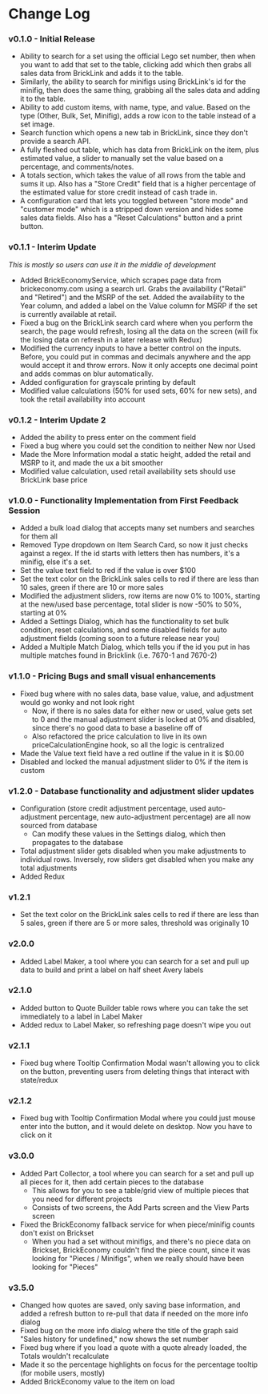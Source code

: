 # Change Log

### v0.1.0 - Initial Release

- Ability to search for a set using the official Lego set number, then when you want to add that set to the table, clicking add which then grabs all sales data from BrickLink and adds it to the table.
- Similarly, the ability to search for minifigs using BrickLink's id for the minifig, then does the same thing, grabbing all the sales data and adding it to the table.
- Ability to add custom items, with name, type, and value.  Based on the type (Other, Bulk, Set, Minifig), adds a row icon to the table instead of a set image.
- Search function which opens a new tab in BrickLink, since they don't provide a search API.
- A fully fleshed out table, which has data from BrickLink on the item, plus estimated value, a slider to manually set the value based on a percentage, and comments/notes.
- A totals section, which takes the value of all rows from the table and sums it up.  Also has a "Store Credit" field that is a higher percentage of the estimated value for store credit instead of cash trade in.
- A configuration card that lets you toggled between "store mode" and "customer mode" which is a stripped down version and hides some sales data fields.  Also has a "Reset Calculations" button and a print button.

### v0.1.1 - Interim Update

*This is mostly so users can use it in the middle of development*

- Added BrickEconomyService, which scrapes page data from brickeconomy.com using a search url.  Grabs the availability ("Retail" and "Retired") and the MSRP of the set.  Added the availability to the Year column, and added a label on the Value column for MSRP if the set is currently available at retail.
- Fixed a bug on the BrickLink search card where when you perform the search, the page would refresh, losing all the data on the screen (will fix the losing data on refresh in a later release with Redux)
- Modified the currency inputs to have a better control on the inputs.  Before, you could put in commas and decimals anywhere and the app would accept it and throw errors.  Now it only accepts one decimal point and adds commas on blur automatically.
- Added configuration for grayscale printing by default
- Modified value calculations (50% for used sets, 60% for new sets), and took the retail availability into account

### v0.1.2 - Interim Update 2

- Added the ability to press enter on the comment field
- Fixed a bug where you could set the condition to neither New nor Used
- Made the More Information modal a static height, added the retail and MSRP to it, and made the ux a bit smoother
- Modified value calculation, used retail availability sets should use BrickLink base price

### v1.0.0 - Functionality Implementation from First Feedback Session

- Added a bulk load dialog that accepts many set numbers and searches for them all
- Removed Type dropdown on Item Search Card, so now it just checks against a regex.  If the id starts with letters then has numbers, it's a minifig, else it's a set.
- Set the value text field to red if the value is over $100
- Set the text color on the BrickLink sales cells to red if there are less than 10 sales, green if there are 10 or more sales
- Modified the adjustment sliders, row items are now 0% to 100%, starting at the new/used base percentage, total slider is now -50% to 50%, starting at 0%
- Added a Settings Dialog, which has the functionality to set bulk condition, reset calculations, and some disabled fields for auto adjustment fields (coming soon to a future release near you)
- Added a Multiple Match Dialog, which tells you if the id you put in has multiple matches found in Bricklink (i.e. 7670-1 and 7670-2)

### v1.1.0 - Pricing Bugs and small visual enhancements

- Fixed bug where with no sales data, base value, value, and adjustment would go wonky and not look right
  - Now, if there is no sales data for either new or used, value gets set to 0 and the manual adjustment slider is locked at 0% and disabled, since there's no good data to base a baseline off of
  - Also refactored the price calculation to live in its own priceCalculationEngine hook, so all the logic is centralized
- Made the Value text field have a red outline if the value in it is $0.00
- Disabled and locked the manual adjustment slider to 0% if the item is custom

### v1.2.0 - Database functionality and adjustment slider updates

- Configuration (store credit adjustment percentage, used auto-adjustment percentage, new auto-adjustment percentage) are all now sourced from database
  - Can modify these values in the Settings dialog, which then propagates to the database
- Total adjustment slider gets disabled when you make adjustments to individual rows.  Inversely, row sliders get disabled when you make any total adjustments
- Added Redux

### v1.2.1

- Set the text color on the BrickLink sales cells to red if there are less than 5 sales, green if there are 5 or more sales, threshold was originally 10

### v2.0.0

- Added Label Maker, a tool where you can search for a set and pull up data to build and print a label on half sheet Avery labels

### v2.1.0

- Added button to Quote Builder table rows where you can take the set immediately to a label in Label Maker
- Added redux to Label Maker, so refreshing page doesn't wipe you out

### v2.1.1

- Fixed bug where Tooltip Confirmation Modal wasn't allowing you to click on the button, preventing users from deleting things that interact with state/redux

### v2.1.2

- Fixed bug with Tooltip Confirmation Modal where you could just mouse enter into the button, and it would delete on desktop.  Now you have to click on it

### v3.0.0

- Added Part Collector, a tool where you can search for a set and pull up all pieces for it, then add certain pieces to the database
  - This allows for you to see a table/grid view of multiple pieces that you need for different projects
  - Consists of two screens, the Add Parts screen and the View Parts screen
- Fixed the BrickEconomy fallback service for when piece/minifig counts don't exist on Brickset
  - When you had a set without minifigs, and there's no piece data on Brickset, BrickEconomy couldn't find the piece count, since it was looking for "Pieces / Minifigs", when we really should have been looking for "Pieces"

### v3.5.0

- Changed how quotes are saved, only saving base information, and added a refresh button to re-pull that data if needed on the more info dialog
- Fixed bug on the more info dialog where the title of the graph said "Sales history for undefined," now shows the set number
- Fixed bug where if you load a quote with a quote already loaded, the Totals wouldn't recalculate
- Made it so the percentage highlights on focus for the percentage tooltip (for mobile users, mostly)
- Added BrickEconomy value to the item on load